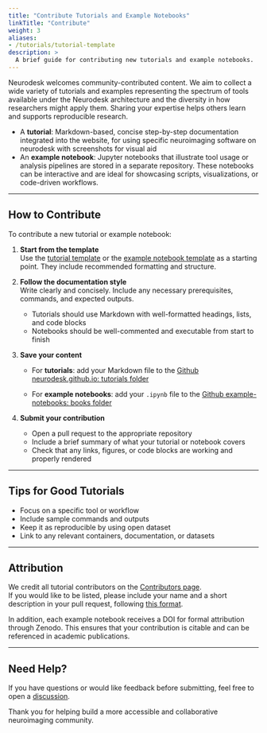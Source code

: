 ```yaml
---
title: "Contribute Tutorials and Example Notebooks"
linkTitle: "Contribute"
weight: 3
aliases:
- /tutorials/tutorial-template
description: >
  A brief guide for contributing new tutorials and example notebooks.
---
```


Neurodesk welcomes community-contributed content. We aim to collect a wide variety of tutorials and examples representing the spectrum of tools available under the Neurodesk architecture and the diversity in how researchers might apply them. Sharing your expertise helps others learn and supports reproducible research.
- A **tutorial**: Markdown-based, concise step-by-step documentation integrated into the website, for using specific neuroimaging software on neurodesk with screenshots for visual aid
- An **example notebook**: Jupyter notebooks that illustrate tool usage or analysis pipelines are stored in a separate repository. These notebooks can be interactive and are ideal for showcasing scripts, visualizations, or code-driven workflows.


---

## How to Contribute

To contribute a new tutorial or example notebook:

1. **Start from the template**  
   Use the [tutorial template](https://github.com/neurodesk/neurodesk.github.io/blob/main/.github/content-templates/tutorial-template.md) or the [example notebook template](https://github.com/Neurodesk/example-notebooks/blob/main/template.ipynb) as a starting point. They include recommended formatting and structure.

2. **Follow the documentation style**  
   Write clearly and concisely. Include any necessary prerequisites, commands, and expected outputs.  
   - Tutorials should use Markdown with well-formatted headings, lists, and code blocks  
   - Notebooks should be well-commented and executable from start to finish

3. **Save your content**  
   - For **tutorials**: add your Markdown file to the 
     [Github neurodesk.github.io: tutorials folder](https://github.com/NeuroDesk/neurodesk.github.io/tree/main/content/en/tutorials-examples/tutorials)

   - For **example notebooks**: add your `.ipynb` file to the 
     [Github example-notebooks: books folder](https://github.com/Neurodesk/example-notebooks/tree/main/books)


4. **Submit your contribution**  
   - Open a pull request to the appropriate repository  
   - Include a brief summary of what your tutorial or notebook covers  
   - Check that any links, figures, or code blocks are working and properly rendered
---

## Tips for Good Tutorials

- Focus on a specific tool or workflow
- Include sample commands and outputs
- Keep it as reproducible by using open dataset
- Link to any relevant containers, documentation, or datasets

---

## Attribution

We credit all tutorial contributors on the [Contributors page](/developers/contributors/).  
If you would like to be listed, please include your name and a short description in your pull request, following [this format](https://github.com/NeuroDesk/neurodesk.github.io/blob/main/.github/content-templates/contributor-format.md).

In addition, each example notebook receives a DOI for formal attribution through Zenodo. This ensures that your contribution is citable and can be referenced in academic publications.

---

## Need Help?

If you have questions or would like feedback before submitting, feel free to open a [discussion](https://github.com/NeuroDesk/neurodesk.github.io/discussions).

Thank you for helping build a more accessible and collaborative neuroimaging community.